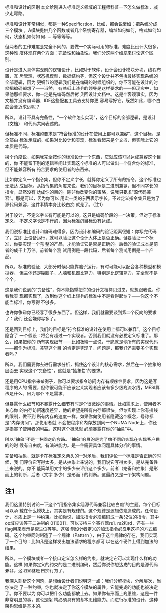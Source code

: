     
标准和设计的区别
本文给刚进入标准定义领域的工程师科普一下怎么做标准，减少走弯路。

标准和设计非常相似，都是一种Specification，比如，都会说诸如：把系统分成三个模块
，A模块提供几个函数或者几个系统寄存器，编址如何如何，格式如何如何，状态机如何如
何……等等等等。

但两者的工作难度是完全不同的，要做一个实际可用的标准，难度比设计大很多。这种难
度体现在两个方面：完备性和抽象性。我们分这两个维度来讨论这个区别。

设计是进入具体实现前的逻辑设计，比如对于软件，设计会设计模块分块，线程布置，互
斥管理，状态机模型，数据结构等，但这个设计并不包括最终实现系统的全部逻辑，因为
更细节的逻辑我们是在编码的时候组织的，你不可能在设计的时候把编码都想了——当然，
有些纸上谈兵的领导是这样要求的——但现实中，如果他那样要求，你一定是先编码然后拷
贝回设计文档中。这是个客观事实，因为文档并没有编译器，IDE这些配套工具去支持你更
容易写好它。既然如此，哪个白痴会舍近求远呢？

所以，设计不具有完备性，“一个软件怎么实现”，这个目标的全部逻辑，是设计（文档）
和代码共同表述的。

但标准不同，标准的要求是“符合标准的设计在使用上都可以兼容”，这个目标，是全部由
标准承载的。如果对比设计和实现，标准看起来是个文档，但实际上它的本质是代码。

换个角度说，如果我完全按你的标准设计一个东西，它就应该可以达成兼容这个目的，你
不能留下别的逻辑空间让实现这个标准的人可以做出一个符合你的标准，但不能兼容所有
符合要求的使用者的东西来。

比如你定义一个指令集，但你不定义字长，就算你定义了所有的指令，这个标准也无法达
成目标。从指令集的角度来说，我们的目标是二进制兼容，但不同字长的指令，显然没有
达成你的目的。除非你改变你的策略，说我只要求“源代码兼容”。那是可以，因为你可以
用宏一类的东西表示字长。不过定义指令集只是为了源代码兼容，这件事情本身比较白痴
就是了。（注1）

对于设计，不定义字长有可能是可以的，这只是编码阶段的一个决策。但对于标准定义，
不定义字长是不行的，因为标准的目标没有达成。

我们说标准比设计和编码难得多，因为设计和编码的验证距离很短：你写完代码了，立即
上设备运行，就可以验证这个设计大体上是否正确。但要验证一个标准，你要实现一个完
整的产品，才能验证它是否是正确的。后者的验证成本是前者的成千上万倍。前者每个测
试用例是一段代码，后者每个测试用例是一个产品。

所以，标准的验证，大部分时候只能靠脑子运行，有时可能可以配合各种模型和模拟器，
但主体还是靠脑子，人脑和机器比算力，特别是比逻辑算力，完全就不是个个。

这是我们说到的“完备性”，你不能指望把你的设计文档拷贝过来，就想跟我说，你看我实
现都实现了，放到你这个纸上谈兵的标准中不是看得起你？——你这个不能当标准，你写得
不够多。

也许你争辩你已经写了很多东西了。但这样，我们就需要谈到第二个反向的要求了：我们
还会嫌你写多了。

还是回到目标上，我们的目标是“符合标准的设计在使用上都可以兼容”。这个目标隐含了
一个假设：将会有超过一个实现者。否则我们就没有必要定义标准了。那么，如果把你的
所有实现细节——比如极端一点说，干脆就是你所有的实现代码——都作为标准，兼容这个目
的肯定是实现了，问题是，那我们还需要多个实现者吗？

所以，我们需要你去进行需求分析，抓住这个设计的核心需求，然后在一个抽象的层面去
实现这个“完备性”，这就是“抽象性”的要求。

还是用CPU指令来举例子，你可以要求指令访问内存有顺序性要求，因为这是写程序的人的
需要，但你很可能不应该定义实现者应该有多少级的流水线，MESI算法是什么。因为那个
不是需求。

但暴露什么细节和不暴露什么细节有时是个很微妙的事情。比如需求上，使用者不关心你
的内存访问速度差异，他的希望是所有内存都很快。但你实现上你有排线的限制，做不到
所有内存的速度一样。如果你向使用者隐藏这个概念，号称都是“内存访问”，那使用者就
不会把程序和内存放到同一个NUMA Node上，你还是损害了使用者的利益。这时这个概念就
必须暴露在你的“抽象”中。

所以“抽象”不是一种固定的套路。“抽象”的目的是为了给不同的实现在实现客户目的的时
候有自由度，有演进能力。是一件需要具体问题具体分析的事情。

完备和抽象，就是卡在标准定义两头的一对矛盾，我们评论一个标准是否正确的时候，我
们评价它写得太多，是从抽象上来说的，我们说它写得太少，是从完备性上来说的。你不
能简单用文字的多少来评价这个多少。前者（完备和抽象）是形而上的判断，后者（文字
多少）是形而下的判断。这最终又是一个架构问题。
  
## 注1
我们这里特别讨论一下这个“用指令集实现源代码兼容比较白痴”的主题。每个目标可以承
载在什么模块上，其实是有规律的。这个规律是逻辑依赖造成的。任何设计，本质上是一
种约束。比如你说，加法指令必须编码成一条32位的指令，其中op域应该等于二进制的
0110011，可以支持三个寄存器rs1, rs2和rd，还有一些flag用来表示是否进位等等。这强
制设计者定义的加法指令必须用这样的方式编码。这个约束同时制造了一个规律（Pattern
），由于这个规律的存在，我们实现了一个目的：比如凡是这样发出加法请求的程序都可
以在这个硬件上得到加法的结果。

所以，一个模块或者一个接口定义怎么样的约束，就决定它可以实现什么样的功能。这样
如果你定义的约束的是二进制编码，然后你说你想达成的目的是源代码兼容。这明显就是
白痴行为了。

我深入剖析这个问题，是想给设计者们说明这一点：我们分解模块，分解层次，当你决定
了一种约束，你也就决定了你这个模块的属性，它能完成的功能也被决定了。你不要以为
你可以把什么功能都放上去。如果你有形而上的思维，这是一件非常明显的事，这也是架
构必须具有的基本思维能力。而进行标准的设计，这种架构思维是基本的。
